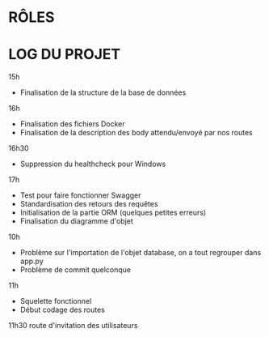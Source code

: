 # RÔLES

# LOG DU PROJET

15h  
- Finalisation de la structure de la base de données

16h
- Finalisation des fichiers Docker
- Finalisation de la description des body attendu/envoyé par nos routes

16h30 
- Suppression du healthcheck pour Windows

17h
- Test pour faire fonctionner Swagger
- Standardisation des retours des requêtes
- Initialisation de la partie ORM (quelques petites erreurs)
- Finalisation du diagramme d'objet

10h
- Problème sur l'importation de l'objet database, on a tout regrouper dans app.py
- Problème de commit quelconque

11h 

- Squelette fonctionnel
- Début codage des routes

11h30
route d'invitation des utilisateurs